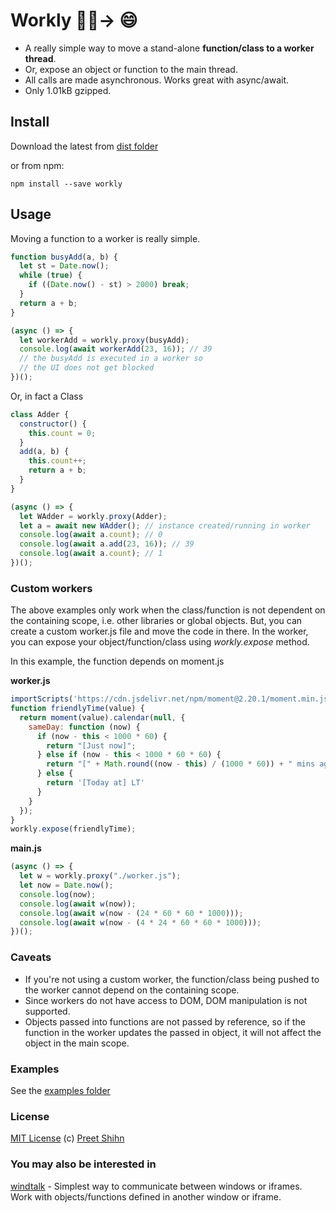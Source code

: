 # Workly    🏋️‍♀️→ 😄 

* A really simple way to move a stand-alone <b>function/class to a worker thread</b>.
* Or, expose an object or function to the main thread.
* All calls are made asynchronous. Works great with async/await.
* Only 1.01kB gzipped.

## Install

Download the latest from [dist folder](https://github.com/pshihn/workly/tree/master/dist)

or from npm:
```
npm install --save workly
```

## Usage

Moving a function to a worker is really simple.
```js
function busyAdd(a, b) {
  let st = Date.now();
  while (true) {
    if ((Date.now() - st) > 2000) break;
  }
  return a + b;
}

(async () => {
  let workerAdd = workly.proxy(busyAdd);
  console.log(await workerAdd(23, 16)); // 39
  // the busyAdd is executed in a worker so
  // the UI does not get blocked
})();
```

Or, in fact a Class

```js
class Adder {
  constructor() {
    this.count = 0;
  }
  add(a, b) {
    this.count++;
    return a + b;
  }
}

(async () => {
  let WAdder = workly.proxy(Adder);
  let a = await new WAdder(); // instance created/running in worker
  console.log(await a.count); // 0
  console.log(await a.add(23, 16)); // 39
  console.log(await a.count); // 1
})();
```

### Custom workers
The above examples only work when the class/function is not dependent on the containing scope, i.e. other libraries or global objects. But, you can create a custom worker.js file and move the code in there. In the worker, you can expose your object/function/class using <i>workly.expose</i> method.

In this example, the function depends on moment.js

<b>worker.js</b>
```js
importScripts('https://cdn.jsdelivr.net/npm/moment@2.20.1/moment.min.js', '../dist/workly.min.js');
function friendlyTime(value) {
  return moment(value).calendar(null, {
    sameDay: function (now) {
      if (now - this < 1000 * 60) {
        return "[Just now]";
      } else if (now - this < 1000 * 60 * 60) {
        return "[" + Math.round((now - this) / (1000 * 60)) + " mins ago]";
      } else {
        return '[Today at] LT'
      }
    }
  });
}
workly.expose(friendlyTime);
```
<b>main.js</b>
```js
(async () => {
  let w = workly.proxy("./worker.js");
  let now = Date.now();
  console.log(now);
  console.log(await w(now));
  console.log(await w(now - (24 * 60 * 60 * 1000)));
  console.log(await w(now - (4 * 24 * 60 * 60 * 1000)));
})();
```

### Caveats
* If you're not using a custom worker, the function/class being pushed to the worker cannot depend on the containing scope.
* Since workers do not have access to DOM, DOM manipulation is not supported. 
* Objects passed into functions are not passed by reference, so if the function in the worker updates the passed in object, it will not affect the object in the main scope. 

### Examples
See the [examples folder](https://github.com/pshihn/workly/tree/master/examples)

### License
[MIT License](https://github.com/pshihn/workly/blob/master/LICENSE) (c) [Preet Shihn](https://twitter.com/preetster)

### You may also be interested in
[windtalk](https://github.com/pshihn/windtalk) - Simplest way to communicate between windows or iframes. Work with objects/functions defined in another window or iframe.

